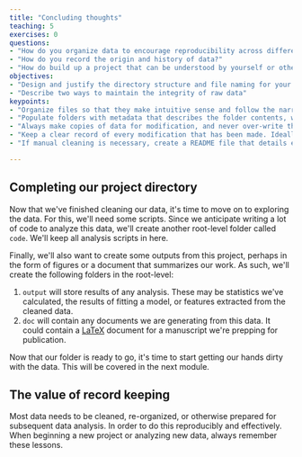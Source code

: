 ```yaml
---
title: "Concluding thoughts"
teaching: 5
exercises: 0
questions:
- "How do you organize data to encourage reproducibility across different projects?"
- "How do you record the origin and history of data?"
- "How do build up a project that can be understood by yourself or others in the future?"
objectives:
- "Design and justify the directory structure and file naming for your project"
- "Describe two ways to maintain the integrity of raw data"
keypoints:
- "Organize files so that they make intuitive sense and follow the narrative of the data analysis."
- "Populate folders with metadata that describes the folder contents, where those contents came from, and gives context for the analyses that you're about to perform."
- "Always make copies of data for modification, and never over-write the raw data."
- "Keep a clear record of every modification that has been made. Ideally, this is in the form of a script that can automatically generate cleaned data from the raw data."
- "If manual cleaning is necessary, create a README file that details every single change that has been made, such that a newcomer could re-create these changes."

---
```

## Completing our project directory

Now that we've finished cleaning our data, it's time to move on to exploring the data. For this, we'll need some scripts. Since we anticipate writing a lot of code to analyze this data, we'll create another root-level folder called `code`. We'll keep all analysis scripts in here.

Finally, we'll also want to create some outputs from this project, perhaps in the form of figures or a document that summarizes our work. As such, we'll create the following folders in the root-level:

1. `output` will store results of any analysis. These may be statistics we've calculated, the results of fitting a model, or features extracted from the cleaned data.
2. `doc` will contain any documents we are generating from this data. It could contain a [LaTeX](https://www.latex-project.org/about/) document for a manuscript we're prepping for publication.

Now that our folder is ready to go, it's time to start getting our hands dirty with the data. This will be covered in the next module.

## The value of record keeping

Most data needs to be cleaned, re-organized, or otherwise prepared for subsequent data analysis. In order to do this reproducibly and effectively. When beginning a new project or analyzing new data, always remember these lessons.
